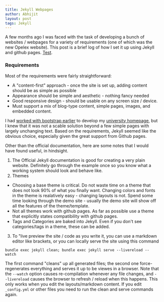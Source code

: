 ```yaml
---
title: Jekyll Webpages
author: Abhijit
layout: post
tags: Jekyll
---
```


A few months ago I was faced with the task of developing a bunch of websites / webpages for a variety of requirements (one of which was the new Opelex website). This post is a brief log of how I set it up using Jekyll and github pages. [Test](google.com).

<!--more-->

### Requirements
Most of the requirements were fairly straightforward:
 - A "content-first" approach - once the site is set up, adding content should be as simple as possible
 - Appearance should be simple and aesthetic - nothing fancy needed
 - Good responsive design - should be usable on any screen size / device.
 - Must support a mix of blog-type content, simple pages, images, and embedded content.

I had [worked with bootstrap earlier](https://github.com/abhijit86k/BootstrapHomepageTemplate) to develop my [university homepage](https://iitdh.ac.in/~kabhijit/), but I knew that it was not a scable solution beyond a few simple pages with largely unchanging text. Based on the requirements, Jekyll seemed like the obvious choice, especially given the great support from Github pages.

Other than the official documentation, here are some notes that I would have found useful, in hindsight.

1. The Official Jekyll documentation is good for creating a very plain website. Definitely go through the example once so you know what a working system should look and behave like. 
2. Themes
 - Choosing a base theme is critical. Do not waste time on a theme that does not look 90% of what you finally want. Changing colors and fonts in the theme is realatively easy - changing layouts is not. Spend some time looking through the demo site - usually the demo site will show off all the features of the theme/template.
 - Not all themes work with github pages. As far as possible use a theme that explicitly states compatibility with github pages. 
 - Tags and Categories are baked into Jekyll. Even if you don't see categories/tags in a theme, these can be added.
 
3. To "live preview the site / code as you write it, you can use a markdown editor like brackets, or you can locally serve the site using this command
```
bundle exec jekyll clean; bundle exec jekyll serve --livereload --watch
```
The first command "cleans" up all generated files; the second one force-regenerates everything and serves it up to be viewes in a browser. Note that the  `--watch` option causes re-compilation whenever any file changes, and `--livereload` causes the browser to refresh / reload when this happens. This only works when you edit the layouts/markdown content. If you edit `_config.yml` or other files you need to run the clean and serve commands again.
